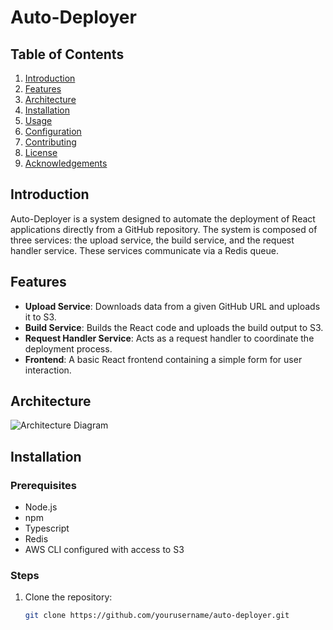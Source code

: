 # Auto-Deployer

## Table of Contents
1. [Introduction](#introduction)
2. [Features](#features)
3. [Architecture](#architecture)
4. [Installation](#installation)
5. [Usage](#usage)
6. [Configuration](#configuration)
7. [Contributing](#contributing)
8. [License](#license)
9. [Acknowledgements](#acknowledgements)

## Introduction
Auto-Deployer is a system designed to automate the deployment of React applications directly from a GitHub repository. The system is composed of three services: the upload service, the build service, and the request handler service. These services communicate via a Redis queue.

## Features
- **Upload Service**: Downloads data from a given GitHub URL and uploads it to S3.
- **Build Service**: Builds the React code and uploads the build output to S3.
- **Request Handler Service**: Acts as a request handler to coordinate the deployment process.
- **Frontend**: A basic React frontend containing a simple form for user interaction.

## Architecture
![Architecture Diagram](path_to_architecture_diagram.png)

## Installation
### Prerequisites
- Node.js
- npm
- Typescript
- Redis
- AWS CLI configured with access to S3

### Steps
1. Clone the repository:
   ```bash
   git clone https://github.com/yourusername/auto-deployer.git